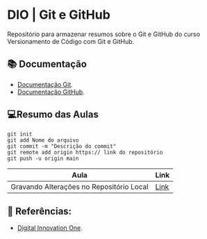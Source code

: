 
# DIO | Git e GitHub

Repositório para armazenar resumos sobre o Git e GitHub 
do curso Versionamento de Código com Git e GitHub.

## 📚 Documentação
- [Documentação Git](https://git-scm.com/doc).
- [Documentação GitHub](https://docs.github.com/pt).

## 💻Resumo das Aulas

```
git init
git add Nome do arquivo
git commit -m "Descrição do commit"
git remote add origin https:// link do repositório
git push -u origin main

```

| Aula | Link |
|------|--------|
Gravando Alterações no Repositório Local | [Link](https://web.dio.me/course/versionamento-de-codigo-com-git-e-github/learning/599dd3dd-d189-474f-a55c-22f37b4472da?back=/track/santander-2024-backend-com-java&tab=undefined&moduleId=undefined)

## 🔎 Referências:
- [Digital Innovation One](https://www.dio.me/).